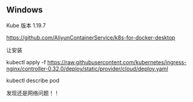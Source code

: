 ## Windows

Kube 版本 1.19.7

https://github.com/AliyunContainerService/k8s-for-docker-desktop

让安装

kubectl apply -f https://raw.githubusercontent.com/kubernetes/ingress-nginx/controller-0.32.0/deploy/static/provider/cloud/deploy.yaml

kubectl describe pod

发现还是网络问题！！

